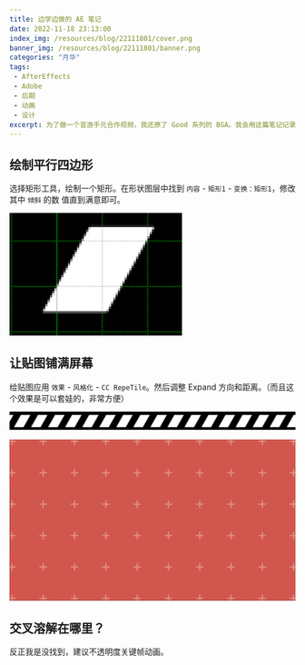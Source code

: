 ```yaml
---
title: 边学边做的 AE 笔记
date: 2022-11-18 23:13:00
index_img: /resources/blog/22111801/cover.png
banner_img: /resources/blog/22111801/banner.png
categories: "月华"
tags:
 - AfterEffects
 - Adobe
 - 后期
 - 动画
 - 设计
excerpt: 为了做一个音游手元合作视频，我还原了 Good 系列的 BGA。我会用这篇笔记记录一下我学到的 AE 新知识。
---
```

## 绘制平行四边形

选择矩形工具，绘制一个矩形。在形状图层中找到 `内容` - `矩形1` - `变换：矩形1`，修改其中 `倾斜` 的数 值直到满意即可。

![](../resources/blog/22111801/image-20221118231616630.png)

## 让贴图铺满屏幕

给贴图应用 `效果` - `风格化` - `CC RepeTile`。然后调整 Expand 方向和距离。（而且这个效果是可以套娃的，非常方便）

![](../resources/blog/22111801/image-20221118232008794.png)

![](../resources/blog/22111801/image-20221118232039826.png)

## 交叉溶解在哪里？

反正我是没找到，建议不透明度关键帧动画。